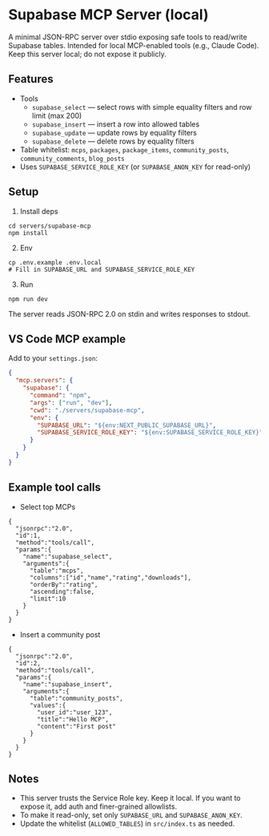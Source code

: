# Supabase MCP Server (local)

A minimal JSON-RPC server over stdio exposing safe tools to read/write Supabase tables. Intended for local MCP-enabled tools (e.g., Claude Code). Keep this server local; do not expose it publicly.

## Features
- Tools
  - `supabase_select` — select rows with simple equality filters and row limit (max 200)
  - `supabase_insert` — insert a row into allowed tables
  - `supabase_update` — update rows by equality filters
  - `supabase_delete` — delete rows by equality filters
- Table whitelist: `mcps`, `packages`, `package_items`, `community_posts`, `community_comments`, `blog_posts`
- Uses `SUPABASE_SERVICE_ROLE_KEY` (or `SUPABASE_ANON_KEY` for read-only)

## Setup

1) Install deps
```
cd servers/supabase-mcp
npm install
```

2) Env
```
cp .env.example .env.local
# Fill in SUPABASE_URL and SUPABASE_SERVICE_ROLE_KEY
```

3) Run
```
npm run dev
```

The server reads JSON-RPC 2.0 on stdin and writes responses to stdout.

## VS Code MCP example

Add to your `settings.json`:
```json
{
  "mcp.servers": {
    "supabase": {
      "command": "npm",
      "args": ["run", "dev"],
      "cwd": "./servers/supabase-mcp",
      "env": {
        "SUPABASE_URL": "${env:NEXT_PUBLIC_SUPABASE_URL}",
        "SUPABASE_SERVICE_ROLE_KEY": "${env:SUPABASE_SERVICE_ROLE_KEY}"
      }
    }
  }
}
```

## Example tool calls

- Select top MCPs
```
{
  "jsonrpc":"2.0",
  "id":1,
  "method":"tools/call",
  "params":{
    "name":"supabase_select",
    "arguments":{
      "table":"mcps",
      "columns":["id","name","rating","downloads"],
      "orderBy":"rating",
      "ascending":false,
      "limit":10
    }
  }
}
```

- Insert a community post
```
{
  "jsonrpc":"2.0",
  "id":2,
  "method":"tools/call",
  "params":{
    "name":"supabase_insert",
    "arguments":{
      "table":"community_posts",
      "values":{
        "user_id":"user_123",
        "title":"Hello MCP",
        "content":"First post"
      }
    }
  }
}
```

## Notes
- This server trusts the Service Role key. Keep it local. If you want to expose it, add auth and finer-grained allowlists.
- To make it read-only, set only `SUPABASE_URL` and `SUPABASE_ANON_KEY`.
- Update the whitelist (`ALLOWED_TABLES`) in `src/index.ts` as needed.

